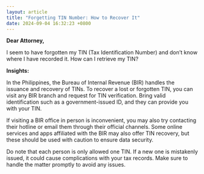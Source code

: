 ```yaml
---
layout: article
title: "Forgetting TIN Number: How to Recover It"
date: 2024-09-04 16:32:23 +0800
---
```


<p><strong>Dear Attorney,</strong></p><p>I seem to have forgotten my TIN (Tax Identification Number) and don’t know where I have recorded it. How can I retrieve my TIN?</p><p><strong>Insights:</strong></p><p>In the Philippines, the Bureau of Internal Revenue (BIR) handles the issuance and recovery of TINs. To recover a lost or forgotten TIN, you can visit any BIR branch and request for TIN verification. Bring valid identification such as a government-issued ID, and they can provide you with your TIN.</p><p>If visiting a BIR office in person is inconvenient, you may also try contacting their hotline or email them through their official channels. Some online services and apps affiliated with the BIR may also offer TIN recovery, but these should be used with caution to ensure data security.</p><p>Do note that each person is only allowed one TIN. If a new one is mistakenly issued, it could cause complications with your tax records. Make sure to handle the matter promptly to avoid any issues.</p>